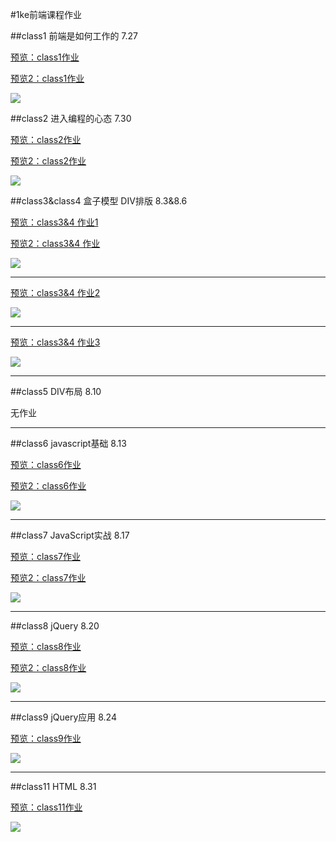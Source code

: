 #1ke前端课程作业

##class1 前端是如何工作的    7.27

[预览：class1作业](http://htmlpreview.github.io/?https://github.com/ryuzheng/1ke-front-end-class-homework/blob/master/class1/class1.html)

[预览2：class1作业](http://www.1ke.co/homework/frontend1/FN001038/lesson1/index.html)

![](https://github.com/ryuzheng/1ke-front-end-class-homework/blob/master/class1/WEB%E5%89%8D%E7%AB%AF%E8%AF%BE%E7%A8%8B_%E7%AC%AC%E4%B8%80%E8%8A%82.jpg?raw=true)

##class2 进入编程的心态    7.30

[预览：class2作业](http://htmlpreview.github.io/?https://github.com/ryuzheng/1ke-front-end-class-homework/blob/master/class2/index.html)

[预览2：class2作业](http://www.1ke.co/homework/frontend1/FN001038/lesson2/index.html)

![](https://github.com/ryuzheng/1ke-front-end-class-homework/blob/master/class2/WEB%E5%89%8D%E7%AB%AF%E8%AF%BE%E7%A8%8B_%E7%AC%AC%E4%BA%8C%E8%8A%82.jpg?raw=true)

##class3&class4 盒子模型 DIV排版    8.3&8.6

[预览：class3&4 作业1](http://htmlpreview.github.io/?https://github.com/ryuzheng/1ke-front-end-class-homework/blob/master/class3%264/nav.html)

[预览2：class3&4 作业](http://www.1ke.co/homework/frontend1/FN001038/lesson3/index.html)

![](https://github.com/ryuzheng/1ke-front-end-class-homework/blob/master/class3&4/WEB%E5%89%8D%E7%AB%AF%E8%AF%BE%E7%A8%8B_%E7%AC%AC%E4%B8%89%E3%80%81%E5%9B%9B%E8%8A%82.jpg?raw=true)

-----

[预览：class3&4 作业2](http://htmlpreview.github.io/?https://github.com/ryuzheng/1ke-front-end-class-homework/blob/master/class3%264/layout.html)

![](https://github.com/ryuzheng/1ke-front-end-class-homework/blob/master/class3&4/WEB%E5%89%8D%E7%AB%AF%E8%AF%BE%E7%A8%8B_%E7%AC%AC%E4%B8%89%E3%80%81%E5%9B%9B%E8%8A%822.jpg?raw=true)

-----

[预览：class3&4 作业3](http://htmlpreview.github.io/?https://github.com/ryuzheng/1ke-front-end-class-homework/blob/master/class3%264/pictures.html)

![](https://github.com/ryuzheng/1ke-front-end-class-homework/blob/master/class3&4/WEB%E5%89%8D%E7%AB%AF%E8%AF%BE%E7%A8%8B_%E7%AC%AC%E4%B8%89%E3%80%81%E5%9B%9B%E8%8A%823.jpg?raw=true)

-----

##class5 DIV布局    8.10

无作业

-----

##class6 javascript基础    8.13

[预览：class6作业](http://htmlpreview.github.io/?https://github.com/ryuzheng/1ke-front-end-class-homework/blob/master/class6/chengfabiao.html)

[预览2：class6作业](http://www.1ke.co/homework/frontend1/FN001038/lesson4/index.html)

![](https://github.com/ryuzheng/1ke-front-end-class-homework/blob/master/class6/WEB前端课程_第六课JavaScript基础.jpg?raw=true)

-----

##class7 JavaScript实战 8.17

[预览：class7作业](http://htmlpreview.github.io/?https://github.com/ryuzheng/1ke-front-end-class-homework/blob/master/class7/1ke-class7.html)

[预览2：class7作业](http://www.1ke.co/homework/frontend1/FN001038/lesson5/index.html)

![](https://github.com/ryuzheng/1ke-front-end-class-homework/blob/master/class7/class7.png?raw=true)

-----

##class8 jQuery 8.20

[预览：class8作业](http://htmlpreview.github.io/?https://github.com/ryuzheng/1ke-front-end-class-homework/blob/master/class8/1ke-class8.html)

[预览2：class8作业](http://www.1ke.co/homework/frontend1/FN001038/lesson6/index.html)

![](https://github.com/ryuzheng/1ke-front-end-class-homework/blob/master/class8/class8.png?raw=true)

-----

##class9 jQuery应用 8.24

[预览：class9作业](http://htmlpreview.github.io/?https://github.com/ryuzheng/1ke-front-end-class-homework/blob/master/class9/1ke-class9.html)

![](https://github.com/ryuzheng/1ke-front-end-class-homework/blob/master/class9/class9.png?raw=true)

-----

##class11 HTML 8.31

[预览：class11作业](http://htmlpreview.github.io/?https://github.com/ryuzheng/1ke-front-end-class-homework/blob/master/class11/1ke-class11.html)

![](https://github.com/ryuzheng/1ke-front-end-class-homework/blob/master/class11/class11.png?raw=true)
